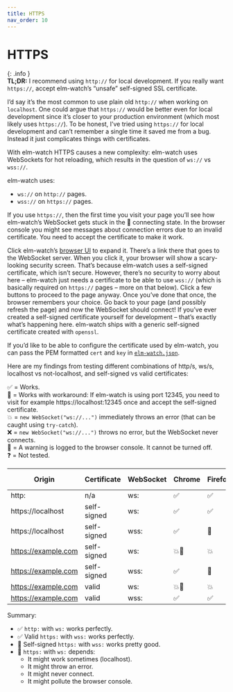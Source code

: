 ```yaml
---
title: HTTPS
nav_order: 10
---
```


# HTTPS

{: .info }  
**TL;DR:** I recommend using `http://` for local development. If you really want `https://`, accept elm-watch’s “unsafe” self-signed SSL certificate.

I’d say it’s the most common to use plain old `http://` when working on `localhost`. One could argue that `https://` would be better even for local development since it’s closer to your production environment (which most likely uses `https://`). To be honest, I’ve tried using `https://` for local development and can’t remember a single time it saved me from a bug. Instead it just complicates things with certificates.

With elm-watch HTTPS causes a new complexity: elm-watch uses WebSockets for hot reloading, which results in the question of `ws://` vs `wss://`.

elm-watch uses:

- `ws://` on `http://` pages.
- `wss://` on `https://` pages.

If you use `https://`, then the first time you visit your page you’ll see how elm-watch’s WebSocket gets stuck in the 🔌 connecting state. In the browser console you might see messages about connection errors due to an invalid certificate. You need to accept the certificate to make it work.

Click elm-watch’s [browser UI](../browser-ui/) to expand it. There’s a link there that goes to the WebSocket server. When you click it, your browser will show a scary-looking security screen. That’s because elm-watch uses a self-signed certificate, which isn’t secure. However, there’s no security to worry about here – elm-watch just needs a certificate to be able to use `wss://` (which is basically required on `https://` pages – more on that below). Click a few buttons to proceed to the page anyway. Once you’ve done that once, the browser remembers your choice. Go back to your page (and possibly refresh the page) and now the WebSocket should connect! If you’ve ever created a self-signed certificate yourself for development – that’s exactly what’s happening here. elm-watch ships with a generic self-signed certificate created with `openssl`.

If you’d like to be able to configure the certificate used by elm-watch, you can pass the PEM formatted `cert` and `key` in [`elm-watch.json`](../elm-watch.json/).

Here are my findings from testing different combinations of http/s, ws/s, localhost vs not-localhost, and self-signed vs valid certificates:

✅ = Works.  
🤕 = Works with workaround: If elm-watch is using port 12345, you need to visit for example https://localhost:12345 once and accept the self-signed certificate.  
💥 = `new WebSocket("ws://...")` immediately throws an error (that can be caught using `try-catch`).  
❌ = `new WebSocket("ws://...")` throws no error, but the WebSocket never connects.  
📢 = A warning is logged to the browser console. It cannot be turned off.  
❓ = Not tested.

| Origin | Certificate | WebSocket | Chrome | Firefox | Safari | iOS Safari |
| --- | --- | --- | --- | --- | --- | --- |
| http: | n/a | ws: | ✅ | ✅ | ✅ | ✅ |
| https://localhost | self-signed | ws: | ✅ | ✅ | ❌📢 | ❌📢 |
| https://localhost | self-signed | wss: | ✅ | 🤕 | 🤕 | ✅ |
| https://example.com | self-signed | ws: | 💥📢 | 💥 | ❌📢 | ❓ |
| https://example.com | self-signed | wss: | ✅ | 🤕 | 🤕 | ❓ |
| https://example.com | valid | ws: | 💥📢 | 💥 | ❌📢 | ❌📢 |
| https://example.com | valid | wss: | ✅ | ✅ | ✅ | ✅ |

Summary:

- ✅ `http:` with `ws:` works perfectly.
- ✅ Valid `https:` with `wss:` works perfectly.
- 🤕 Self-signed `https:` with `wss:` works pretty good.
- 🚨 `https:` with `ws:` depends:
  - It might work sometimes (localhost).
  - It might throw an error.
  - It might never connect.
  - It might pollute the browser console.
